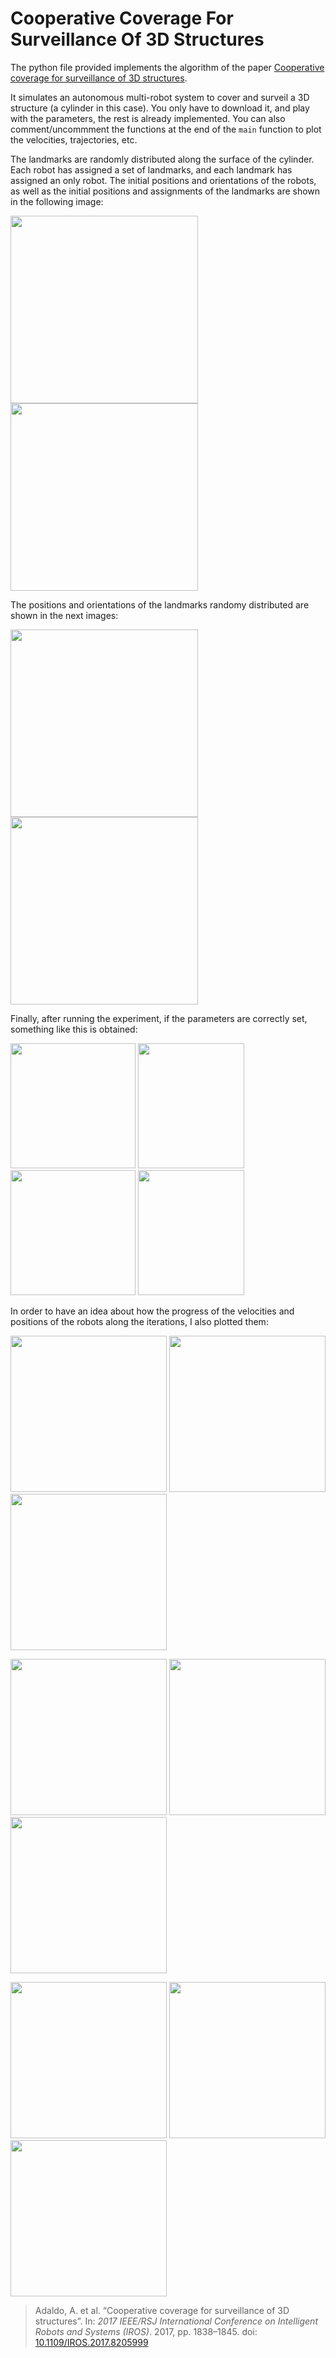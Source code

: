 # Cooperative Coverage For Surveillance Of 3D Structures

The python file provided implements the algorithm of the paper [Cooperative coverage for surveillance of 3D structures](https://ieeexplore.ieee.org/document/8205999).

It simulates an autonomous multi-robot system to cover and surveil a 3D structure (a cylinder in this case). You only have to download it, and play with the parameters, the rest is already implemented. You can also comment/uncommment the functions at the end of the ```main``` function to plot the velocities, trajectories, etc.

The landmarks are randomly distributed along the surface of the cylinder. Each robot has assigned a set of landmarks, and each landmark has assigned an only robot. The initial positions and orientations of the robots, as well as the initial positions and assignments of the landmarks are shown in the following image:

<img src="https://user-images.githubusercontent.com/71872419/124789999-1141d380-df4b-11eb-8e1c-46dae3c512e9.png" width="300" height="300"> <img src="https://user-images.githubusercontent.com/71872419/124790884-d7250180-df4b-11eb-845c-d85a12d191f9.png" width="300" height="300">


The positions and orientations of the landmarks randomy distributed are shown in the next images:

<img src="https://user-images.githubusercontent.com/71872419/124789146-4d286900-df4a-11eb-90d4-f19a56fbf4e2.png" width="300" height="300"> <img src="https://user-images.githubusercontent.com/71872419/124789154-50235980-df4a-11eb-86a2-43a2fb69bf73.png" width="300" height="300">


Finally, after running the experiment, if the parameters are correctly set, something like this is obtained:

<img src="https://user-images.githubusercontent.com/71872419/124791218-2703c880-df4c-11eb-8e62-bf6f5c82db95.png" width="200" height="200"> <img src="https://user-images.githubusercontent.com/71872419/124791264-3125c700-df4c-11eb-81e7-52d4f59dddca.png" width="170" height="200"> <img src="https://user-images.githubusercontent.com/71872419/124791486-629e9280-df4c-11eb-8b38-4c067a4ad82f.png" width="200" height="200"> <img src="https://user-images.githubusercontent.com/71872419/124791542-6f22eb00-df4c-11eb-949b-c837de35ec99.png" width="170" height="200">


In order to have an idea about how the progress of the velocities and positions of the robots along the iterations, I also plotted them:

<img src="https://user-images.githubusercontent.com/71872419/124792393-43543500-df4d-11eb-9745-2c778bbd0a8f.png" width="250" height="250"> <img src="https://user-images.githubusercontent.com/71872419/124792407-464f2580-df4d-11eb-9897-088882f89da6.png" width="250" height="250"> <img src="https://user-images.githubusercontent.com/71872419/124792427-494a1600-df4d-11eb-9c42-8a7961519a88.png" width="250" height="250">

<img src="https://user-images.githubusercontent.com/71872419/124792745-94642900-df4d-11eb-80fb-b1c124b2a5e7.png" width="250" height="250"> <img src="https://user-images.githubusercontent.com/71872419/124792765-9a5a0a00-df4d-11eb-8cde-5d7118934843.png" width="250" height="250"> <img src="https://user-images.githubusercontent.com/71872419/124792770-9c23cd80-df4d-11eb-9646-efe1dadb667d.png" width="250" height="250">

<img src="https://user-images.githubusercontent.com/71872419/124792780-9f1ebe00-df4d-11eb-8ebd-d978ba88ed42.png" width="250" height="250"> <img src="https://user-images.githubusercontent.com/71872419/124792788-a04feb00-df4d-11eb-967d-431065eadf7c.png" width="250" height="250"> <img src="https://user-images.githubusercontent.com/71872419/124792806-a47c0880-df4d-11eb-84d3-093ce33b6cca.png" width="250" height="250">


> Adaldo, A. et al. “Cooperative coverage for surveillance of 3D structures”. In: *2017 IEEE/RSJ International Conference on Intelligent Robots and Systems (IROS)*. 2017, pp. 1838–1845. doi: [10.1109/IROS.2017.8205999](https://ieeexplore.ieee.org/document/8205999)
